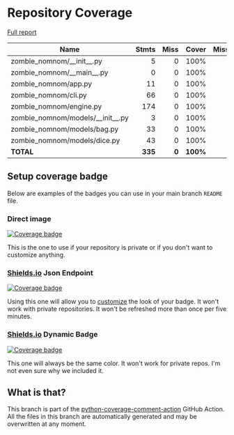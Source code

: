 # Repository Coverage

[Full report](https://htmlpreview.github.io/?https://github.com/Carrera-Dev-Consulting/zombie_nomnom/blob/python-coverage-comment-action-data/htmlcov/index.html)

| Name                                  |    Stmts |     Miss |    Cover |   Missing |
|-------------------------------------- | -------: | -------: | -------: | --------: |
| zombie\_nomnom/\_\_init\_\_.py        |        5 |        0 |     100% |           |
| zombie\_nomnom/\_\_main\_\_.py        |        0 |        0 |     100% |           |
| zombie\_nomnom/app.py                 |       11 |        0 |     100% |           |
| zombie\_nomnom/cli.py                 |       66 |        0 |     100% |           |
| zombie\_nomnom/engine.py              |      174 |        0 |     100% |           |
| zombie\_nomnom/models/\_\_init\_\_.py |        3 |        0 |     100% |           |
| zombie\_nomnom/models/bag.py          |       33 |        0 |     100% |           |
| zombie\_nomnom/models/dice.py         |       43 |        0 |     100% |           |
|                             **TOTAL** |  **335** |    **0** | **100%** |           |


## Setup coverage badge

Below are examples of the badges you can use in your main branch `README` file.

### Direct image

[![Coverage badge](https://raw.githubusercontent.com/Carrera-Dev-Consulting/zombie_nomnom/python-coverage-comment-action-data/badge.svg)](https://htmlpreview.github.io/?https://github.com/Carrera-Dev-Consulting/zombie_nomnom/blob/python-coverage-comment-action-data/htmlcov/index.html)

This is the one to use if your repository is private or if you don't want to customize anything.

### [Shields.io](https://shields.io) Json Endpoint

[![Coverage badge](https://img.shields.io/endpoint?url=https://raw.githubusercontent.com/Carrera-Dev-Consulting/zombie_nomnom/python-coverage-comment-action-data/endpoint.json)](https://htmlpreview.github.io/?https://github.com/Carrera-Dev-Consulting/zombie_nomnom/blob/python-coverage-comment-action-data/htmlcov/index.html)

Using this one will allow you to [customize](https://shields.io/endpoint) the look of your badge.
It won't work with private repositories. It won't be refreshed more than once per five minutes.

### [Shields.io](https://shields.io) Dynamic Badge

[![Coverage badge](https://img.shields.io/badge/dynamic/json?color=brightgreen&label=coverage&query=%24.message&url=https%3A%2F%2Fraw.githubusercontent.com%2FCarrera-Dev-Consulting%2Fzombie_nomnom%2Fpython-coverage-comment-action-data%2Fendpoint.json)](https://htmlpreview.github.io/?https://github.com/Carrera-Dev-Consulting/zombie_nomnom/blob/python-coverage-comment-action-data/htmlcov/index.html)

This one will always be the same color. It won't work for private repos. I'm not even sure why we included it.

## What is that?

This branch is part of the
[python-coverage-comment-action](https://github.com/marketplace/actions/python-coverage-comment)
GitHub Action. All the files in this branch are automatically generated and may be
overwritten at any moment.